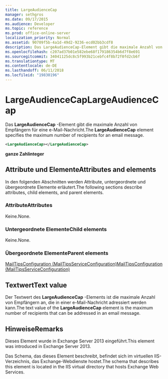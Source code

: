 ```yaml
---
title: LargeAudienceCap
manager: sethgros
ms.date: 09/17/2015
ms.audience: Developer
ms.topic: reference
ms.prod: office-online-server
localization_priority: Normal
ms.assetid: 90709f5b-4a1d-49d2-9236-ecd02bb3cdf8
description: Das LargeAudienceCap-Element gibt die maximale Anzahl von Empfängern für eine e-Mail-Nachricht.
ms.openlocfilehash: c207ad37b01e582ebe68f179186354b6d7f8e691
ms.sourcegitcommit: 34041125dc8c5f993b21cebfc4f8b72f0fd2cb6f
ms.translationtype: MT
ms.contentlocale: de-DE
ms.lasthandoff: 06/11/2018
ms.locfileid: "19830196"
---
```

# <a name="largeaudiencecap"></a><span data-ttu-id="e3901-103">LargeAudienceCap</span><span class="sxs-lookup"><span data-stu-id="e3901-103">LargeAudienceCap</span></span>

<span data-ttu-id="e3901-104">Das **LargeAudienceCap** -Element gibt die maximale Anzahl von Empfängern für eine e-Mail-Nachricht.</span><span class="sxs-lookup"><span data-stu-id="e3901-104">The **LargeAudienceCap** element specifies the maximum number of recipients for an email message.</span></span> 
  
```XML
<LargeAudienceCap></LargeAudienceCap>
```

 <span data-ttu-id="e3901-105">**ganze Zahl**</span><span class="sxs-lookup"><span data-stu-id="e3901-105">**integer**</span></span>
## <a name="attributes-and-elements"></a><span data-ttu-id="e3901-106">Attribute und Elemente</span><span class="sxs-lookup"><span data-stu-id="e3901-106">Attributes and elements</span></span>

<span data-ttu-id="e3901-107">In den folgenden Abschnitten werden Attribute, untergeordnete und übergeordnete Elemente erläutert.</span><span class="sxs-lookup"><span data-stu-id="e3901-107">The following sections describe attributes, child elements, and parent elements.</span></span>
  
### <a name="attributes"></a><span data-ttu-id="e3901-108">Attribute</span><span class="sxs-lookup"><span data-stu-id="e3901-108">Attributes</span></span>

<span data-ttu-id="e3901-109">Keine.</span><span class="sxs-lookup"><span data-stu-id="e3901-109">None.</span></span>
  
### <a name="child-elements"></a><span data-ttu-id="e3901-110">Untergeordnete Elemente</span><span class="sxs-lookup"><span data-stu-id="e3901-110">Child elements</span></span>

<span data-ttu-id="e3901-111">Keine.</span><span class="sxs-lookup"><span data-stu-id="e3901-111">None.</span></span>
  
### <a name="parent-elements"></a><span data-ttu-id="e3901-112">Übergeordnete Elemente</span><span class="sxs-lookup"><span data-stu-id="e3901-112">Parent elements</span></span>

[<span data-ttu-id="e3901-113">MailTipsConfiguration (MailTipsServiceConfiguration)</span><span class="sxs-lookup"><span data-stu-id="e3901-113">MailTipsConfiguration (MailTipsServiceConfiguration)</span></span>](mailtipsconfiguration-mailtipsserviceconfiguration.md)
  
## <a name="text-value"></a><span data-ttu-id="e3901-114">Textwert</span><span class="sxs-lookup"><span data-stu-id="e3901-114">Text value</span></span>

<span data-ttu-id="e3901-115">Der Textwert des **LargeAudienceCap** -Elements ist die maximale Anzahl von Empfängern an, die in einer e-Mail-Nachricht adressiert werden kann.</span><span class="sxs-lookup"><span data-stu-id="e3901-115">The text value of the **LargeAudienceCap** element is the maximum number of recipients that can be addressed in an email message.</span></span> 
  
## <a name="remarks"></a><span data-ttu-id="e3901-116">Hinweise</span><span class="sxs-lookup"><span data-stu-id="e3901-116">Remarks</span></span>

<span data-ttu-id="e3901-117">Dieses Element wurde in Exchange Server 2013 eingeführt.</span><span class="sxs-lookup"><span data-stu-id="e3901-117">This element was introduced in Exchange Server 2013.</span></span>
  
<span data-ttu-id="e3901-118">Das Schema, das dieses Element beschreibt, befindet sich im virtuellen IIS-Verzeichnis, das Exchange-Webdienste hostet.</span><span class="sxs-lookup"><span data-stu-id="e3901-118">The schema that describes this element is located in the IIS virtual directory that hosts Exchange Web Services.</span></span>
  


